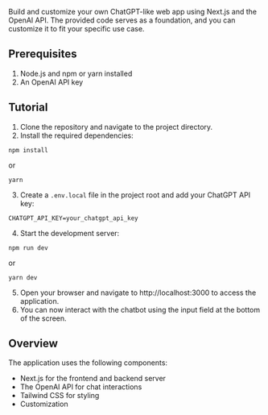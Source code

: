 Build and customize your own ChatGPT-like web app using Next.js and the OpenAI API. The provided code serves as a foundation, and you can customize it to fit your specific use case.

## Prerequisites

1. Node.js and npm or yarn installed
1. An OpenAI API key

## Tutorial

1. Clone the repository and navigate to the project directory.
2. Install the required dependencies:

```
npm install
```
or
```
yarn
```

3. Create a `.env.local` file in the project root and add your ChatGPT API key:
```
CHATGPT_API_KEY=your_chatgpt_api_key
```

4. Start the development server:
```
npm run dev
```
or
```
yarn dev
```

5. Open your browser and navigate to http://localhost:3000 to access the application.
6. You can now interact with the chatbot using the input field at the bottom of the screen.


## Overview

The application uses the following components:

- Next.js for the frontend and backend server
- The OpenAI API for chat interactions
- Tailwind CSS for styling
- Customization